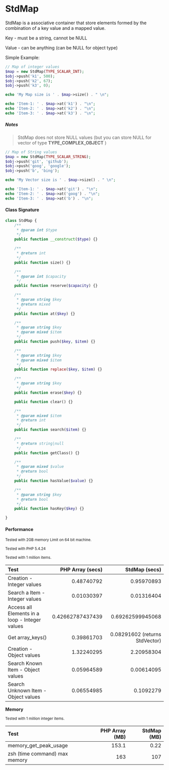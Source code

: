 # StdMap

StdMap is a associative container that store elements formed by the combination of a key value and a mapped value.

Key - must be a string, cannot be NULL

Value - can be anything (can be NULL for object type)


Simple Example:

```php
// Map of integer values
$map = new StdMap(TYPE_SCALAR_INT);
$obj->push('k1', 500);
$obj->push('k2', 67);
$obj->push('k3', 0);

echo 'My Map size is ' . $map->size() . " \n";

echo 'Item-1: ' . $map->at('k1') . "\n";
echo 'Item-2: ' . $map->at('k2') . "\n";
echo 'Item-3: ' . $map->at('k3') . "\n";
```

##### Notes
> StdMap does not store NULL values  (but you can store NULL for vector of type **TYPE_COMPLEX_OBJECT** )

```php
// Map of String values
$map = new StdMap(TYPE_SCALAR_STRING);
$obj->push('git', 'github');
$obj->push('goog', 'google');
$obj->push('b', 'bing');

echo 'My Vector size is ' . $map->size() . " \n";

echo 'Item-1: ' . $map->at('git') . "\n";
echo 'Item-2: ' . $map->at('goog') . "\n";
echo 'Item-3: ' . $map->at('b') . "\n";
```

#### Class Signature

```php
class StdMap {
    /**
     * @param int $type
     */
    public function __construct($type) {}

    /**
     * @return int
     */
    public function size() {}

    /**
     * @param int $capacity
     */
    public function reserve($capacity) {}

    /**
     * @param string $key
     * @return mixed
     */
    public function at($key) {}

    /**
     * @param string $key
     * @param mixed $item
     */
    public function push($key, $item) {}

    /**
     * @param string $key
     * @param mixed $item
     */
    public function replace($key, $item) {}

    /**
     * @param string $key
     */
    public function erase($key) {}

    public function clear() {}

    /**
     * @param mixed $item
     * @return int
     */
    public function search($item) {}

    /**
     * @return string|null
     */
    public function getClass() {}

    /**
     * @param mixed $value
     * @return bool
     */
    public function hasValue($value) {}

    /**
     * @param string $key
     * @return bool
     */
    public function hasKey($key) {}

}
```

#### Performance

<sub>Tested with 2GB memory Limit on 64 bit machine.</sub>

<sub>Tested with PHP 5.4.24</sub>

<sub>Tested with 1 million items.</sub>


| Test   | PHP Array (secs) | StdMap (secs) |
| :----- | ---------------: | ---------------: |
| Creation - Integer values | 0.48740792 | 0.95970893 |
| Search a Item - Integer values | 0.01030397 | 0.01316404  |
| Access all Elements in a loop - Integer values | 0.42662787437439 | 0.69262599945068 |
| Get array_keys() | 0.39861703 | 0.08291602 (returns StdVector) |
| Creation - Object values | 1.32240295 | 2.20958304 |
| Search Known Item - Object values | 0.05964589 | 0.00614095  |
| Search Unknown Item - Object values | 0.06554985 | 0.1092279  |

**Memory**

<sub>Tested with 1 million integer items.</sub>

| Test   | PHP Array (MB) | StdMap (MB) |
| :----- | ---------------: | ---------------: |
| memory_get_peak_usage | 153.1 | 0.22 |
| zsh (time command) max memory | 163 | 107  |

